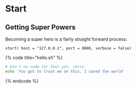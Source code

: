 # Start

## Getting Super Powers

Becoming a super hero is a fairly straight forward process:

```
start( host = "127.0.0.1", port = 8086, verbose = false)
```



{% code title="hello.sh" %}
```bash
# Ain't no code for that yet, sorry
echo 'You got to trust me on this, I saved the world'
```
{% endcode %}



